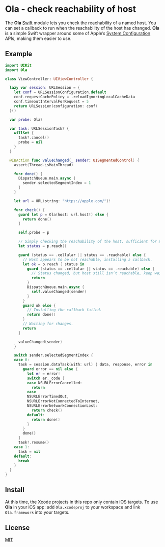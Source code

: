 # Ola - check reachability of host

The **Ola** [Swift](https://swift.org/) module lets you check the reachability of a named host. You can set a callback to run when the reachability of the host has changed. **Ola** is a simple Swift wrapper around some of Apple’s [System Configuration](https://developer.apple.com/reference/SystemConfiguration) APIs, making them easier to use.

## Example


```swift
import UIKit
import Ola

class ViewController: UIViewController {

  lazy var session: URLSession = {
    let conf = URLSessionConfiguration.default
    conf.requestCachePolicy = .reloadIgnoringLocalCacheData
    conf.timeoutIntervalForRequest = 5
    return URLSession(configuration: conf)
  }()

  var probe: Ola?

  var task: URLSessionTask? {
    willSet {
      task?.cancel()
      probe = nil
    }
  }

  @IBAction func valueChanged(_ sender: UISegmentedControl) {
    assert(Thread.isMainThread)

    func done() {
      DispatchQueue.main.async {
        sender.selectedSegmentIndex = 1
      }
    }

    let url = URL(string: "https://apple.com/")!

    func check() {
      guard let p = Ola(host: url.host!) else {
        return done()
      }

      self.probe = p

      // Simply checking the reachability of the host, sufficient for most use cases.
      let status = p.reach()

      guard (status == .cellular || status == .reachable) else {
        // Host appears to be not reachable, installing a callback.
        let ok = p.reach { status in
          guard (status == .cellular || status == .reachable) else {
            // Status changed, but host still isn’t reachable, keep waiting.
            return
          }
          DispatchQueue.main.async {
            self.valueChanged(sender)
          }
        }
        guard ok else {
          // Installing the callback failed.
          return done()
        }
        // Waiting for changes.
        return
      }

      valueChanged(sender)
    }

    switch sender.selectedSegmentIndex {
    case 0:
      task = session.dataTask(with: url) { data, response, error in
        guard error == nil else {
          let er = error!
          switch er._code {
          case NSURLErrorCancelled:
            return
          case
          NSURLErrorTimedOut,
          NSURLErrorNotConnectedToInternet,
          NSURLErrorNetworkConnectionLost:
            return check()
          default:
            return done()
          }
        }
        done()
      }
      task?.resume()
    case 1:
      task = nil
    default:
      break
    }
  }
}
```

## Install

At this time, the Xcode projects in this repo only contain iOS targets. To use **Ola** in your iOS app: add `Ola.xcodeproj` to your workspace and link `Ola.framework` into your targets.

## License

[MIT](https://raw.github.com/michaelnisi/ola/master/LICENSE)
